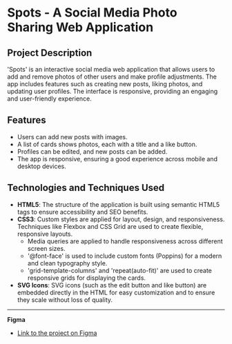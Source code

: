 # Spots - A Social Media Photo Sharing Web Application

## Project Description

'Spots' is an interactive social media web application that allows users to add and remove photos of other users and make profile adjustments. The app includes features such as creating new posts, liking photos, and updating user profiles. The interface is responsive, providing an engaging and user-friendly experience.

## Features

- Users can add new posts with images.
- A list of cards shows photos, each with a title and a like button.
- Profiles can be edited, and new posts can be added.
- The app is responsive, ensuring a good experience across mobile and desktop devices.

## Technologies and Techniques Used

- **HTML5**: The structure of the application is built using semantic HTML5 tags to ensure accessibility and SEO benefits.
- **CSS3**: Custom styles are applied for layout, design, and responsiveness. Techniques like Flexbox and CSS Grid are used to create flexible, responsive layouts.
  - Media queries are applied to handle responsiveness across different screen sizes.
  - '@font-face' is used to include custom fonts (Poppins) for a modern and clean typography style.
  - 'grid-template-columns' and 'repeat(auto-fit)' are used to create responsive grids for displaying the cards.
- **SVG Icons**: SVG icons (such as the edit button and like button) are embedded directly in the HTML for easy customization and to ensure they scale without loss of quality.

---

**Figma**

- [Link to the project on Figma](https://www.figma.com/file/BBNm2bC3lj8QQMHlnqRsga/Sprint-3-Project-%E2%80%94-Spots?type=design&node-id=2%3A60&mode=design&t=afgNFybdorZO6cQo-1)

